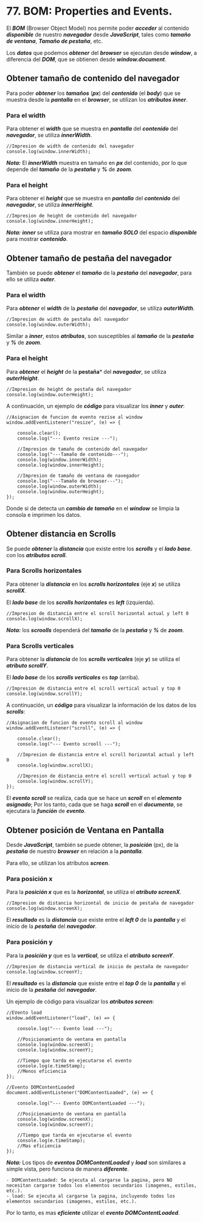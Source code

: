 # 77. BOM: Properties and Events.

El ***BOM*** (Browser Object Model) nos permite poder ***acceder*** al contenido ***disponible*** de nuestro ***navegador*** desde ***JavaScript***, tales como ***tamaño de ventana***, ***Tamaño de pestaña***, etc.

Los ***datos*** que podemos ***obtener*** del ***browser*** se ejecutan desde ***window***, a diferencia del ***DOM***, que se obtienen desde ***window.document***.

## Obtener tamaño de contenido del navegador

Para poder ***obtener*** los ***tamaños*** (***px***) del ***contenido*** (el ***body***) que se muestra desde la ***pantalla*** en el ***browser***, se utilizan los ***atributos inner***.

### Para el width

Para obtener el ***width*** que se muestra en ***pantalla*** del ***contenido*** del ***navegador***, se utiliza ***innerWidth***.

~~~
//Impresion de width de contenido del navegador
console.log(window.innerWidth);
~~~

***Nota:*** El ***innerWidth*** muestra en tamaño en ***px*** del contenido, por lo que depende del ***tamaño*** de la ***pestaña*** y ***%*** de ***zoom***.

### Para el height

Para obtener el ***height*** que se muestra en ***pantalla*** del ***contenido*** del ***navegador***, se utiliza ***innerHeight***.

~~~
//Impresion de height de contenido del navegador
console.log(window.innerHeight);
~~~

***Nota:*** ***inner*** se utiliza para mostrar en ***tamaño SOLO*** del espacio ***disponible*** para mostrar ***contenido***.

## Obtener tamaño de pestaña del navegador

También se puede ***obtener*** el ***tamaño*** de la ***pestaña*** del ***navegador***, para ello se utiliza ***outer***.

### Para el width

Para ***obtener*** el ***width*** de la ***pestaña*** del ***navegador***, se utiliza ***outerWidth***.

~~~
//Impresion de width de pestaña del navegador
console.log(window.outerWidth);
~~~

Similar a ***inner***, estos ***atributos***, son susceptibles al ***tamaño*** de la ***pestaña*** y ***%*** de ***zoom***.

### Para el height

Para ***obtener*** el ***height*** de la **pestaña*** del ***navegador***, se utiliza ***outerHeight***.

~~~
//Impresion de height de pestaña del navegador
console.log(window.outerHeight);
~~~

A continuación, un ejemplo de ***código*** para visualizar los ***inner*** y ***outer***:

~~~
//Asignacion de funcion de evento rezise al window
window.addEventListener("resize", (e) => {

	console.clear();
	console.log("--- Evento resize ---");

	//Impresion de tamaño de contenido del navegador
	console.log("---Tamaño de contenido---");
	console.log(window.innerWidth);
	console.log(window.innerHeight);

	//Impresion de tamaño de ventana de navegador
	console.log("---Tamaño de browser---");
	console.log(window.outerWidth);
	console.log(window.outerHeight);
});
~~~

Donde si de detecta un ***cambio de tamaño*** en el ***window*** se limpia la consola e imprimen los datos.

## Obtener distancia en Scrolls

Se puede ***obtener*** la ***distancia*** que existe entre los ***scrolls*** y el ***lado base***. con los ***atributos scroll***.

### Para Scrolls horizontales

Para obtener la ***distancia*** en los ***scrolls horizontales*** (eje ***x***) se utiliza ***scrollX***.

El ***lado base*** de los ***scrolls horizontales*** es ***left*** (izquierda).

~~~
//Impresion de distancia entre el scroll horizontal actual y left 0
console.log(window.scrollX);
~~~

***Nota:*** los ***scroolls*** dependerá del ***tamaño*** de la ***pestaña*** y ***%*** de ***zoom***.

### Para Scrolls verticales

Para obtener la ***distancia*** de los ***scrolls verticales*** (eje ***y***) se utiliza el ***atributo scrollY***.

El ***lado base*** de los ***scrolls verticales*** es ***top*** (arriba).

~~~
//Impresion de distancia entre el scroll vertical actual y top 0
console.log(window.scrollY);
~~~

A continuación, un ***código*** para visualizar la información de los datos de los ***scrolls***:

~~~
//Asignacion de funcion de evento scroll al window
window.addEventListener("scroll", (e) => {

	console.clear();
	console.log("--- Evento scrooll ---");

	//Impresion de distancia entre el scroll horizontal actual y left 0
	console.log(window.scrollX);

	//Impresion de distancia entre el scroll vertical actual y top 0
	console.log(window.scrollY);
});
~~~

El ***evento scroll*** se realiza, cada que se hace un ***scroll*** en el ***elemento asignado***; Por los tanto, cada que se haga ***scroll*** en el ***documento***, se ejecutara la ***función*** de ***evento***.

## Obtener posición de Ventana en Pantalla

Desde ***JavaScript***, también se puede obtener, la ***posición*** (px), de la ***pestaña*** de nuestro ***browser*** en relación a la ***pantalla***.

Para ello, se utilizan los atributos ***screen***.

### Para posición x

Para la ***posición x*** que es la ***horizontal***, se utiliza el ***atributo screenX***.

~~~
//Impresion de distancia horizontal de inicio de pestaña de navegador
console.log(window.screenX);
~~~

El ***resultado*** es la ***distancia*** que existe entre el ***left 0*** de la ***pantalla*** y el inicio de la ***pestaña*** del ***navegador***.

### Para posición y

Para la ***posición y*** que es la ***vertical***, se utiliza el ***atributo screenY***.

~~~
//Impresion de distancia vertical de inicio de pestaña de navegador
console.log(window.screenY);
~~~

El ***resultado*** es la ***distancia*** que existe entre el ***top 0*** de la ***pantalla*** y el inicio de la ***pestaña*** del ***navegador***.

Un ejemplo de código para visualizar los ***atributos screen***:

~~~
//EVento load
window.addEventListener("load", (e) => {

	console.log("--- Evento load ---");

	//Posicionamiento de ventana en pantalla
	console.log(window.screenX);
	console.log(window.screenY);

	//Tiempo que tarda en ejecutarse el evento
	console.log(e.timeStamp);
	//Menos eficiencia
});

//Evento DOMContentLoaded
document.addEventListener("DOMContentLoaded", (e) => {

	console.log("--- Evento DOMContentLoaded ---");

	//Posicionamiento de ventana en pantalla
	console.log(window.screenX);
	console.log(window.screenY);

	//Tiempo que tarda en ejecutarse el evento
	console.log(e.timeStamp);
	//Mas eficiencia
});
~~~

***Nota:*** Los tipos de ***eventos DOMContentLoaded*** y ***load*** son similares a simple vista, pero funciona de manera ***diferente***.

	- DOMContentLoaded: Se ejecuta al cargarse la pagina, pero NO necesitan cargarse todos los elementos secundarios (imagenes, estilos, etc.).
	- load: Se ejecuta al cargarse la pagina, incluyendo todos los elementos secundarios (imagenes, estilos, etc.).

Por lo tanto, es mas ***eficiente*** utilizar el ***evento DOMContentLoaded***.

